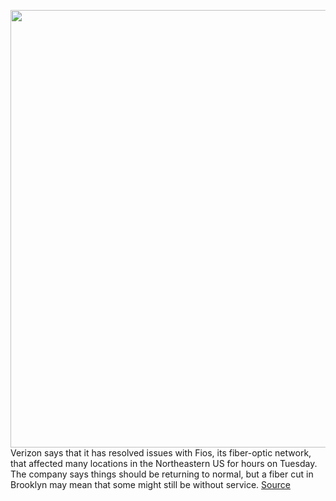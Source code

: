 <img src='https://cdn.vox-cdn.com/thumbor/C-2NgxRroO6VoIhvP4WGRiVc0ns=/0x0:2040x1360/1200x800/filters:focal(857x517:1183x843)/cdn.vox-cdn.com/uploads/chorus_image/image/68722837/acastro_200109_1777_verizon_0001.0.0.jpg' width='700px' /><br/>
Verizon says that it has resolved issues with Fios, its fiber-optic network, that affected many locations in the Northeastern US for hours on Tuesday. The company says things should be returning to normal, but a fiber cut in Brooklyn may mean that some might still be without service.
<a href='https://www.theverge.com/2021/1/26/22250571/verizon-fios-outage-problem-issue-east-coast-google-zoom'> Source <a/>